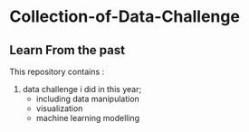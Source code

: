 # Collection-of-Data-Challenge
## Learn From the past
This repository contains :
 1) data challenge i did in this year; 
    - including data manipulation
    - visualization
    - machine learning modelling
